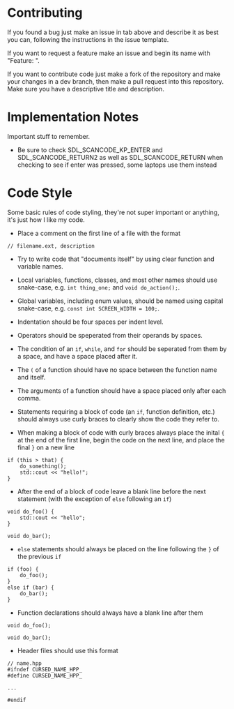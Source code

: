 # Contributing

If you found a bug just make an issue in tab above and describe it as best you can, following the instructions in the issue template.

If you want to request a feature make an issue and begin its name with "Feature: ".

If you want to contribute code just make a fork of the repository and make your changes in a dev branch, then make a pull request into this repository. Make sure you have a descriptive title and description.

# Implementation Notes

Important stuff to remember.

* Be sure to check SDL_SCANCODE_KP_ENTER and SDL_SCANCODE_RETURN2 as well as SDL_SCANCODE_RETURN when checking to see if enter was pressed, some laptops use them instead


# Code Style

Some basic rules of code styling, they're not super important or anything, it's just how I like my code.

* Place a comment on the first line of a file with the format
```
// filename.ext, description
```

* Try to write code that "documents itself" by using clear function and variable names.

* Local variables, functions, classes, and most other names should use snake-case, e.g. `int thing_one;` and `void do_action();`.

* Global variables, including enum values, should be named using capital snake-case, e.g. `const int SCREEN_WIDTH = 100;`.

* Indentation should be four spaces per indent level.

* Operators should be speperated from their operands by spaces.

* The condition of an `if`, `while`, and `for` should be seperated from them by a space, and have a space placed after it.

* The `(` of a function should have no space between the function name and itself.

* The arguments of a function should have a space placed only after each comma.

* Statements requiring a block of code (an `if`, function definition, etc.) should always use curly braces to clearly show the code they refer to.

* When making a block of code with curly braces always place the inital `{` at the end of the first line, begin the code on the next line, and place the final `}` on a new line
```
if (this > that) {
    do_something();
    std::cout << "hello!";
}
```

* After the end of a block of code leave a blank line before the next statement (with the exception of `else` following an `if`)
```
void do_foo() {
    std::cout << "hello";
}

void do_bar();
```

* `else` statements should always be placed on the line following the `}` of the previous `if`
```
if (foo) {
    do_foo();
}
else if (bar) {
    do_bar();
}
```

* Function declarations should always have a blank line after them
```
void do_foo();

void do_bar();
```

* Header files should use this format
```
// name.hpp
#ifndef CURSED_NAME_HPP_
#define CURSED_NAME_HPP_

...

#endif
```